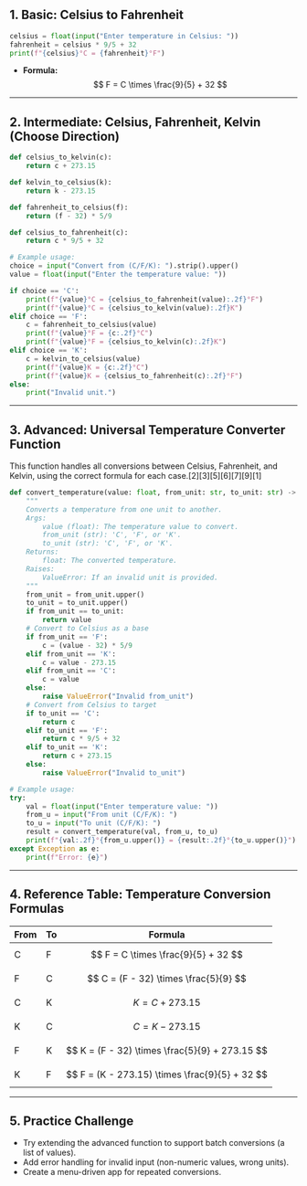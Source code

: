 ## 1. **Basic: Celsius to Fahrenheit**

```python
celsius = float(input("Enter temperature in Celsius: "))
fahrenheit = celsius * 9/5 + 32
print(f"{celsius}°C = {fahrenheit}°F")
```
- **Formula:** $$ F = C \times \frac{9}{5} + 32 $$

***

## 2. **Intermediate: Celsius, Fahrenheit, Kelvin (Choose Direction)**

```python
def celsius_to_kelvin(c):
    return c + 273.15

def kelvin_to_celsius(k):
    return k - 273.15

def fahrenheit_to_celsius(f):
    return (f - 32) * 5/9

def celsius_to_fahrenheit(c):
    return c * 9/5 + 32

# Example usage:
choice = input("Convert from (C/F/K): ").strip().upper()
value = float(input("Enter the temperature value: "))

if choice == 'C':
    print(f"{value}°C = {celsius_to_fahrenheit(value):.2f}°F")
    print(f"{value}°C = {celsius_to_kelvin(value):.2f}K")
elif choice == 'F':
    c = fahrenheit_to_celsius(value)
    print(f"{value}°F = {c:.2f}°C")
    print(f"{value}°F = {celsius_to_kelvin(c):.2f}K")
elif choice == 'K':
    c = kelvin_to_celsius(value)
    print(f"{value}K = {c:.2f}°C")
    print(f"{value}K = {celsius_to_fahrenheit(c):.2f}°F")
else:
    print("Invalid unit.")
```

***

## 3. **Advanced: Universal Temperature Converter Function**

This function handles all conversions between Celsius, Fahrenheit, and Kelvin, using the correct formula for each case.[2][3][5][6][7][9][1]

```python
def convert_temperature(value: float, from_unit: str, to_unit: str) -> float:
    """
    Converts a temperature from one unit to another.
    Args:
        value (float): The temperature value to convert.
        from_unit (str): 'C', 'F', or 'K'.
        to_unit (str): 'C', 'F', or 'K'.
    Returns:
        float: The converted temperature.
    Raises:
        ValueError: If an invalid unit is provided.
    """
    from_unit = from_unit.upper()
    to_unit = to_unit.upper()
    if from_unit == to_unit:
        return value
    # Convert to Celsius as a base
    if from_unit == 'F':
        c = (value - 32) * 5/9
    elif from_unit == 'K':
        c = value - 273.15
    elif from_unit == 'C':
        c = value
    else:
        raise ValueError("Invalid from_unit")
    # Convert from Celsius to target
    if to_unit == 'C':
        return c
    elif to_unit == 'F':
        return c * 9/5 + 32
    elif to_unit == 'K':
        return c + 273.15
    else:
        raise ValueError("Invalid to_unit")

# Example usage:
try:
    val = float(input("Enter temperature value: "))
    from_u = input("From unit (C/F/K): ")
    to_u = input("To unit (C/F/K): ")
    result = convert_temperature(val, from_u, to_u)
    print(f"{val:.2f}°{from_u.upper()} = {result:.2f}°{to_u.upper()}")
except Exception as e:
    print(f"Error: {e}")
```

***

## 4. **Reference Table: Temperature Conversion Formulas**

| From | To | Formula |
|------|----|---------|
| C    | F  | $$ F = C \times \frac{9}{5} + 32 $$ |
| F    | C  | $$ C = (F - 32) \times \frac{5}{9} $$ |
| C    | K  | $$ K = C + 273.15 $$ |
| K    | C  | $$ C = K - 273.15 $$ |
| F    | K  | $$ K = (F - 32) \times \frac{5}{9} + 273.15 $$ |
| K    | F  | $$ F = (K - 273.15) \times \frac{9}{5} + 32 $$ |

***

## 5. **Practice Challenge**
- Try extending the advanced function to support batch conversions (a list of values).
- Add error handling for invalid input (non-numeric values, wrong units).
- Create a menu-driven app for repeated conversions.
